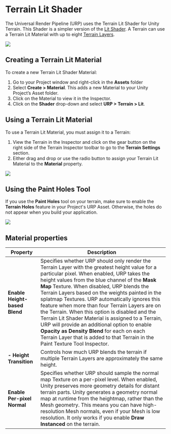 # **Terrain Lit Shader**

The Universal Render Pipeline (URP) uses the Terrain Lit Shader for Unity Terrain. This Shader is a simpler version of the [Lit Shader](lit-Shader.md). A Terrain can use a Terrain Lit Material with up to eight [Terrain Layers](https://docs.unity3d.com/Manual/class-TerrainLayer.html).

![](Images/URPFeatures-TerrainShader.png)

## Creating a Terrain Lit Material

To create a new Terrain Lit Shader Material:

1. Go to your Project window and right-click in the **Assets** folder
2. Select **Create > Material**. This adds a new Material to your Unity Project’s Asset folder.
3. Click on the Material to view it in the Inspector.
4. Click on the **Shader** drop-down and select **URP > Terrain > Lit**.

## Using a Terrain Lit Material

To use a Terrain Lit Material, you must assign it to a Terrain:

1. View the Terrain in the Inspector and click on the gear button on the right side of the Terrain Inspector toolbar to go to the **Terrain Settings** section.
2. Either drag and drop or use the radio button to assign your Terrain Lit Material to the **Material** property.

![](Images/TerrainLitShader1.png)

## Using the Paint Holes Tool

If you use the **Paint Holes** tool on your terrain, make sure to enable the **Terrain Holes** feature in your Project's URP Asset. Otherwise, the holes do not appear when you build your application.

![](Images/TerrainPaintHoles.png)

## Material properties

| **Property**                  | **Description**                                              |
| ----------------------------- | ------------------------------------------------------------ |
| **Enable Height-based Blend** | Specifies whether URP should only render the Terrain Layer with the greatest height value for a particular pixel. When enabled, URP takes the height values from the blue channel of the **Mask Map** Texture. When disabled, URP blends the Terrain Layers based on the weights painted in the splatmap Textures. URP automatically ignores this feature when more than four Terrain Layers are on the Terrain. When this option is disabled and the Terrain Lit Shader Material is assigned to a Terrain, URP will provide an additional option to enable **Opacity as Density Blend** for each on each Terrain Layer that is added to that Terrain in the Paint Texture Tool Inspector. |
| **- Height Transition**       | Controls how much URP blends the terrain if multiple Terrain Layers are approximately the same height. |
| **Enable Per-pixel Normal**   | Specifies whether URP should sample the normal map Texture on a per-pixel level.  When enabled, Unity preserves more geometry details for distant terrain parts. Unity generates a geometry normal map at runtime from the heightmap, rather than the Mesh geometry. This means you can have high-resolution Mesh normals, even if your Mesh is low resolution. It only works if you enable **Draw Instanced** on the terrain. |